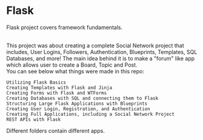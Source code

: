 # Flask 

Flask project covers framework fundamentals.

<br>
This project was about creating a complete Social Network project that includes, User Logins, Followers, Authentication, Blueprints, Templates, SQL Databases, and more!
The main idea behind it is to make a "forum" like app which allows user to create a Board, Topic and Post.<br>
You can see below what things were made in this repo:

    Utilizing Flask Basics 
    Creating Templates with Flask and Jinja
    Creating Forms with Flask and WTForms
    Creating Databases with SQL and connecting them to Flask
    Structuring Large Flask Applications with Blueprints
    Creating User Login, Registration, and Authentication
    Creating Full Applications, including a Social Network Project
    REST APIs with Flask 

Different folders contain different apps.
